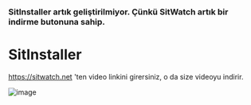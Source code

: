 ### SitInstaller artık geliştirilmiyor. Çünkü SitWatch artık bir indirme butonuna sahip.

# SitInstaller

https://sitwatch.net 'ten video linkini girersiniz, o da size videoyu indirir. 

![image](https://github.com/user-attachments/assets/3a9e37da-e162-4ea8-87a2-0273651ace0b)
